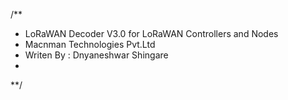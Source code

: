 /**
 * LoRaWAN Decoder V3.0 for LoRaWAN Controllers and Nodes
 * Macnman Technologies Pvt.Ltd
 * Writen By : Dnyaneshwar Shingare
 * 
 **/
